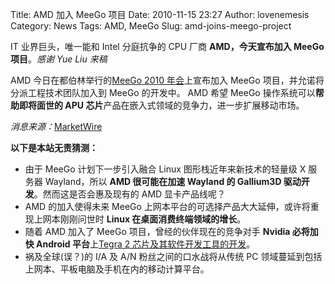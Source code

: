 Title: AMD 加入 MeeGo 项目
Date: 2010-11-15 23:27
Author: lovenemesis
Category: News
Tags: AMD, MeeGo
Slug: amd-joins-meego-project

IT 业界巨头，唯一能和 Intel 分庭抗争的 CPU 厂商 **AMD，今天宣布加入
MeeGo 项目**。*感谢 Yue Liu 来稿*

AMD 今日在都伯林举行的[MeeGo 2010
年会](http://conference2010.meego.com/)上宣布加入 MeeGo
项目，并允诺将分派工程技术团队加入到 MeeGo 的开发中。 AMD 希望 MeeGo
操作系统可以**帮助即将面世的 APU
芯片**产品在嵌入式领域的竞争力，进一步扩展移动市场。

*消息来源：*[MarketWire](http://www.marketwire.com/press-release/AMD-Joins-MeeGo-Linux-Open-Source-Project-Next-Generation-Mobile-Embedded-Platforms-NYSE-AMD-1353071.htm)

**以下是本站无责猜测：**

-   由于 MeeGo 计划下一步引入融合 Linux 图形栈近年来新技术的轻量级 X
    服务器 Wayland，所以 **AMD 很可能在加速 Wayland 的 Gallium3D
    驱动开发**。然而这是否会惠及现有的 AMD 显卡产品线呢？
-   AMD 的加入使得未来 MeeGo
    上网本平台的可选择产品大大延伸，或许将重现上网本刚刚问世时 **Linux
    在桌面消费终端领域的增长**。
-   随着 AMD 加入了 MeeGo 项目，曾经的伙伴现在的竞争对手 **Nvidia
    必将加快 Android 平台**上[Tegra 2
    芯片及其软件开发工具的开发](http://tegradeveloper.nvidia.com/tegra/news/android-updates-galore)。
-   祸及全球(误？)的 I/A 及 A/N 粉丝之间的口水战将从传统 PC
    领域蔓延到包括上网本、平板电脑及手机在内的移动计算平台。

